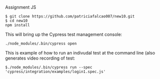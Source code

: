 

Assignment JS

```
$ git clone https://github.com/patriciafalcao007/new10.git
$ cd new10
npm install
````

This will bring up the Cypress test management console:

```
./node_modules/.bin/cypress open 
```

This is example of how to run an indivudal test at the command line (also generates video recording of test:

```
$./node_modules/.bin/cypress run --spec 'cypress/integration/examples/login1.spec.js'
```